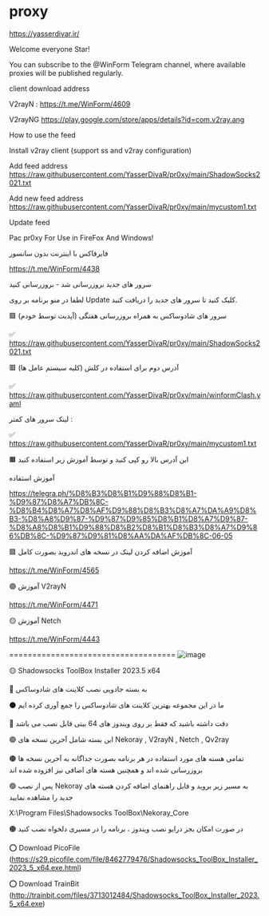 # proxy

https://yasserdivar.ir/

Welcome everyone Star!


You can subscribe to the @WinForm Telegram channel, where available proxies will be published regularly.


client download address


V2rayN : https://t.me/WinForm/4609


V2rayNG https://play.google.com/store/apps/details?id=com.v2ray.ang


How to use the feed


Install v2ray client (support ss and v2ray configuration)


Add feed address https://raw.githubusercontent.com/YasserDivaR/pr0xy/main/ShadowSocks2021.txt

Add new feed address https://raw.githubusercontent.com/YasserDivaR/pr0xy/main/mycustom1.txt


Update feed

Pac pr0xy For Use in FireFox And Windows!


فایرفاکس با اینترنت بدون سانسور

https://t.me/WinForm/4438

سرور های جدید بروزرسانی شد - بروزرسانی کنید


لطفا در منو برنامه بر روی Update کلیک کنید تا سرور های جدید را دریافت کنید.


🟪 سرور های شادوساکس به همراه بروزرسانی هفتگی (آپدیت توسط خودم)


✅ https://raw.githubusercontent.com/YasserDivaR/pr0xy/main/ShadowSocks2021.txt

🟥 آدرس دوم برای استفاده در کلش (کلیه سیستم عامل ها)

✅ https://raw.githubusercontent.com/YasserDivaR/pr0xy/main/winformClash.yaml

لینک سرور های کمتر :

✅ https://raw.githubusercontent.com/YasserDivaR/pr0xy/main/mycustom1.txt

🟧 این آدرس بالا رو کپی کنید و توسط آموزش زیر استفاده کنید

آموزش استفاده


https://telegra.ph/%D8%B3%D8%B1%D9%88%D8%B1-%D9%87%D8%A7%DB%8C-%D8%B4%D8%A7%D8%AF%D9%88%D8%B3%D8%A7%DA%A9%D8%B3-%D8%A8%D9%87-%D9%87%D9%85%D8%B1%D8%A7%D9%87-%D8%A8%D8%B1%D9%88%D8%B2%D8%B1%D8%B3%D8%A7%D9%86%DB%8C-%D9%87%D9%81%D8%AA%DA%AF%DB%8C-06-05
 
 🟩 آموزش اضافه کردن لینک در نسخه های اندروید بصورت کامل

https://t.me/WinForm/4565

🟣 آموزش V2rayN 

https://t.me/WinForm/4471

🟡 آموزش Netch

https://t.me/WinForm/4443



====================================
![image](https://github.com/YasserDivaR/pr0xy/assets/20362188/a7ea3f17-2a9d-480c-af83-6271be6070df)

🟡 Shadowsocks ToolBox Installer 2023.5 x64

🔴 به بسته جادویی نصب کلاینت های شادوساکس

⚫️ ما در این مجموعه بهترین کلاینت های شادوساکس را جمع آوری کرده ایم

🔵 دقت داشته باشید که فقط بر روی ویندوز های 64 بیتی قابل نصب می باشد

🟣 این بسته شامل آخرین نسخه های 
Nekoray , V2rayN , Netch , Qv2ray 

🟤 تمامی هسته های مورد استفاده در هر برنامه بصورت جداگانه به آخرین نسخه ها بروزرسانی شده اند و همچنین هسته های اضافی نیز افزوده شده اند

🟢 پس از نصب Nekoray به مسیر زیر بروید و فایل راهنمای اضافه کردن هسته های جدید را مشاهده نمایید

X:\Program Files\Shadowsocks ToolBox\Nekoray\_Core

🟠 در صورت امکان بجز درایو نصب ویندوز ، برنامه را در مسیری دلخواه نصب کنید

⭕️ Download PicoFile (https://s29.picofile.com/file/8462779476/Shadowsocks_ToolBox_Installer_2023_5_x64.exe.html) 

⭕️ Download TrainBit (http://trainbit.com/files/3713012484/Shadowsocks_ToolBox_Installer_2023.5_x64.exe)

